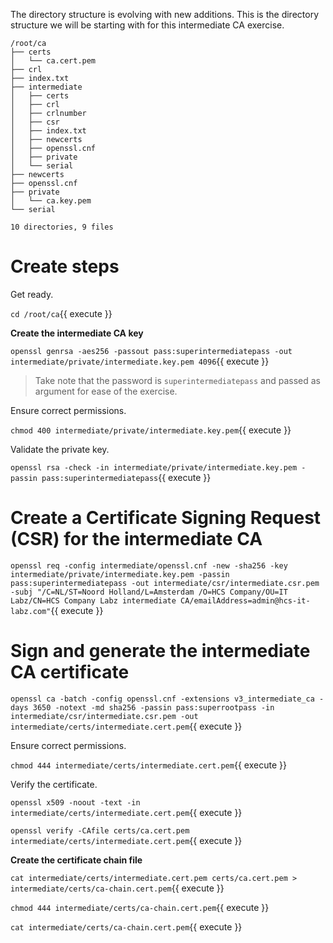 The directory structure is evolving with new additions. This is the directory structure we will be starting with for this intermediate CA exercise.

```shell
/root/ca
├── certs
│   └── ca.cert.pem
├── crl
├── index.txt
├── intermediate
│   ├── certs
│   ├── crl
│   ├── crlnumber
│   ├── csr
│   ├── index.txt
│   ├── newcerts
│   ├── openssl.cnf
│   ├── private
│   └── serial
├── newcerts
├── openssl.cnf
├── private
│   └── ca.key.pem
└── serial

10 directories, 9 files
```

# Create steps

Get ready.

`cd /root/ca`{{ execute }}

**Create the intermediate CA key**

`openssl genrsa -aes256 -passout pass:superintermediatepass -out intermediate/private/intermediate.key.pem 4096`{{ execute }}

> Take note that the password is `superintermediatepass` and passed as argument for ease of the exercise.

Ensure correct permissions.

`chmod 400 intermediate/private/intermediate.key.pem`{{ execute }}

Validate the private key.

`openssl rsa -check -in intermediate/private/intermediate.key.pem -passin pass:superintermediatepass`{{ execute }}

# Create a Certificate Signing Request (CSR) for the intermediate CA

`openssl req -config intermediate/openssl.cnf -new -sha256 -key intermediate/private/intermediate.key.pem -passin pass:superintermediatepass -out intermediate/csr/intermediate.csr.pem -subj "/C=NL/ST=Noord Holland/L=Amsterdam /O=HCS Company/OU=IT Labz/CN=HCS Company Labz intermediate CA/emailAddress=admin@hcs-it-labz.com"`{{ execute }}

# Sign and generate the intermediate CA certificate

`openssl ca -batch -config openssl.cnf -extensions v3_intermediate_ca -days 3650 -notext -md sha256 -passin pass:superrootpass -in intermediate/csr/intermediate.csr.pem -out intermediate/certs/intermediate.cert.pem`{{ execute }}

Ensure correct permissions.

`chmod 444 intermediate/certs/intermediate.cert.pem`{{ execute }}

Verify the certificate.

`openssl x509 -noout -text -in intermediate/certs/intermediate.cert.pem`{{ execute }}

`openssl verify -CAfile certs/ca.cert.pem intermediate/certs/intermediate.cert.pem`{{ execute }}

**Create the certificate chain file**

`cat intermediate/certs/intermediate.cert.pem certs/ca.cert.pem > intermediate/certs/ca-chain.cert.pem`{{ execute }}

`chmod 444 intermediate/certs/ca-chain.cert.pem`{{ execute }}

`cat intermediate/certs/ca-chain.cert.pem`{{ execute }}
